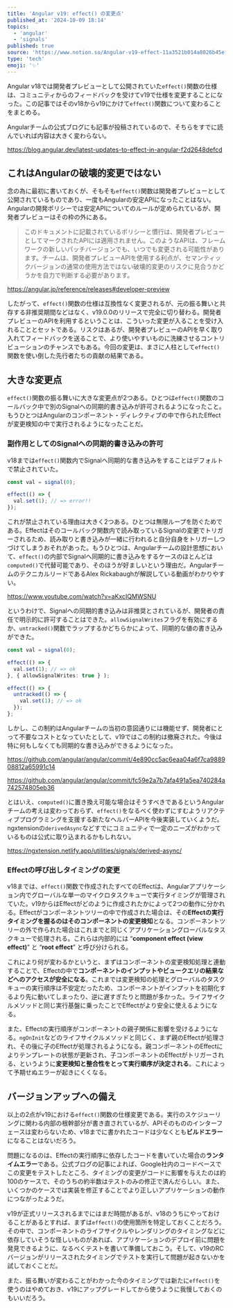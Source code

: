 ```yaml
---
title: 'Angular v19: effect() の変更点'
published_at: '2024-10-09 18:14'
topics:
  - 'angular'
  - 'signals'
published: true
source: 'https://www.notion.so/Angular-v19-effect-11a3521b014a8026b45efb2c2fc99ee0'
type: 'tech'
emoji: '✨'
---
```


Angular v18では開発者プレビューとして公開されていた`effect()`関数の仕様は、コミュニティからのフィードバックを受けてv19で仕様を変更することになった。この記事ではそのv18からv19にかけて`effect()`関数について変わることをまとめる。

Angularチームの公式ブログにも記事が投稿されているので、そちらをすでに読んでいれば内容は大きく変わらない。

https://blog.angular.dev/latest-updates-to-effect-in-angular-f2d2648defcd

## これはAngularの破壊的変更ではない

念の為に最初に書いておくが、そもそも`effect()`関数は開発者プレビューとして公開されているものであり、一度もAngularの安定APIになったことはない。Angularの開発ポリシーでは安定APIについてのルールが定められているが、開発者プレビューはその枠の外にある。

> このドキュメントに記載されているポリシーと慣行は、開発者プレビューとしてマークされたAPIには適用されません。このようなAPIは、フレームワークの新しいパッチバージョンでも、いつでも変更される可能性があります。チームは、開発者プレビューAPIを使用する利点が、セマンティックバージョンの通常の使用方法ではない破壊的変更のリスクに見合うかどうかを自力で判断する必要があります。

https://angular.jp/reference/releases#developer-preview

したがって、`effect()`関数の仕様は互換性なく変更されるが、元の振る舞いと共存する非推奨期間などはなく、v19.0.0のリリースで完全に切り替わる。開発者プレビューのAPIを利用するということは、こういった変更が入ることを受け入れることとセットである。リスクはあるが、開発者プレビューのAPIを早く取り入れてフィードバックを送ることで、より使いやすいものに洗練させるコントリビューションのチャンスでもある。今回の変更は、まさに人柱として`effect()`関数を使い倒した先行者たちの貢献の結果である。

## 大きな変更点

`effect()`関数の振る舞いに大きな変更点が2つある。ひとつは`effect()`関数のコールバック中で別のSignalへの同期的書き込みが許可されるようになったこと。もうひとつはAngularのコンポーネント・ディレクティブの中で作られたEffectが変更検知の中で実行されるようになったことだ。

### 副作用としてのSignalへの同期的書き込みの許可

v18までは`effect()`関数内でSignalへ同期的な書き込みをすることはデフォルトで禁止されていた。

```typescript
const val = signal(0);

effect(() => {
  val.set(1); // => error!!
});
```

これが禁止されている理由は大きく2つある。ひとつは無限ループを防ぐためである。Effectはそのコールバック関数内で読み取っているSignalの変更でトリガーされるため、読み取りと書き込みが一緒に行われると自分自身をトリガーしつづけてしまうおそれがあった。もうひとつは、Angularチームの設計思想において、`effect()`の内部でSignalへ同期的に書き込みをするケースのほとんどは`computed()`で代替可能であり、そのほうが好ましいという理由だ。AngularチームのテクニカルリードであるAlex Rickabaughが解説している動画がわかりやすい。

https://www.youtube.com/watch?v=aKxcIQMWSNU

というわけで、Signalへの同期的書き込みは非推奨とされているが、開発者の責任で明示的に許可することはできた。`allowSignalWrites`フラグを有効にするか、`untracked()`関数でラップするかどちらかによって、同期的な値の書き込みができた。

```typescript
const val = signal(0);

effect(() => {
  val.set(1); // => ok
}, { allowSignalWrites: true } );

effect(() => {
  untracked(() => {
    val.set(1); // => ok
  });
};
```

しかし、この制約はAngularチームの当初の意図通りには機能せず、開発者にとって不要なコストとなっていたとして、v19ではこの制約は撤廃された。今後は特に何もしなくても同期的な書き込みができるようになった。

https://github.com/angular/angular/commit/4e890cc5ac6eaa04a6f7ca988908812a65991c14

https://github.com/angular/angular/commit/fc59e2a7b7afa491a5ea740284a742574805eb36

とはいえ、`computed()`に置き換え可能な場合はそうすべきであるというAngularチームの考えは変わっておらず、`effect()`をなるべく使わずにすむようリアクティブプログラミングを支援する新たなヘルパーAPIを今後実装していくようだ。ngxtensionの`derivedAsync`などすでにコミュニティで一定のニーズがわかっているものは公式に取り込まれるかもしれない。

https://ngxtension.netlify.app/utilities/signals/derived-async/

### Effectの呼び出しタイミングの変更

v18までは、`effect()`関数で作成されたすべてのEffectは、Angularアプリケーション内でグローバルな単一のマイクロタスクキューで実行タイミングが管理されていた。v19からはEffectがどのように作成されたかによって2つの動作に分かれる。Effectがコンポーネントツリーの中で作成された場合は、その**Effectの実行タイミングを握るのはそのコンポーネントの変更検知**となる。コンポーネントツリーの外で作られた場合はこれまでと同じくアプリケーショングローバルなタスクキューで処理される。これらは内部的には “**component effect (view effect)**” と “**root effect**” と呼び分けられる。

これにより何が変わるかというと、まずはコンポーネントの変更検知処理と連動することで、Effectの中で**コンポーネントのインプットやビュークエリの結果などへのアクセスが安全になる**。これまでは変更検知の処理とグローバルのタスクキューの実行順序は不安定だったため、コンポーネントがインプットを初期化するより先に動いてしまったり、逆に遅すぎたりと問題が多かった。ライフサイクルメソッドと同じ実行基盤に乗ったことでEffectがより安全に使えるようになる。

また、Effectの実行順序がコンポーネントの親子関係に影響を受けるようになる。`ngOnInit`などのライフサイクルメソッドと同じく、まず親のEffectが処理され、その後に子のEffectが処理されるようになる。親コンポーネントのEffectによりテンプレートの状態が更新され、子コンポーネントのEffectがトリガーされる、というように**変更検知と整合性をとって実行順序が決定される**。これによって予期せぬエラーが起きにくくなる。

## バージョンアップへの備え

以上の2点がv19における`effect()`関数の仕様変更である。実行のスケジューリングに関わる内部の根幹部分が書き直されているが、APIそのもののインターフェースは変わらないため、v18までに書かれたコードは少なくとも**ビルドエラー**になることはないだろう。

問題になるのは、Effectの実行順序に依存したコードを書いていた場合の**ランタイムエラー**である。公式ブログの記事によれば、Google社内のコードベースでこの変更をテストしたところ、タイミングの変更がコードに影響を与えたのは約100のケースで、そのうちの約半数はテストのみの修正で済んだらしい。また、いくつかのケースでは実装を修正することでより正しいアプリケーションの動作につながったようだ。

v19が正式リリースされるまでにはまだ時間があるが、v18のうちにやっておけることがあるとすれば、まずは`effect()`の使用箇所を特定しておくことだろう。その中で、コンポーネントのライフサイクルやレンダリングのタイミングなどに依存していそうな怪しいものがあれば、アプリケーションのデプロイ前に問題を発見できるように、なるべくテストを書いて準備しておこう。そして、v19のRCバージョンがリリースされたタイミングでテストを実行して問題が起きないかを試しておくことだ。

また、振る舞いが変わることがわかった今のタイミングでは新たに`effect()`を使うのはやめておき、v19にアップグレードしてから使うように我慢しておくのもいいだろう。
